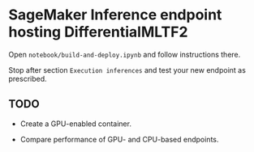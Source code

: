 # SageMaker Inference endpoint hosting DifferentialMLTF2

Open `notebook/build-and-deploy.ipynb` and follow instructions there.

Stop after section `Execution inferences` and test your new endpoint as prescribed.

## TODO

- Create a GPU-enabled container.

- Compare performance of GPU- and CPU-based endpoints.
